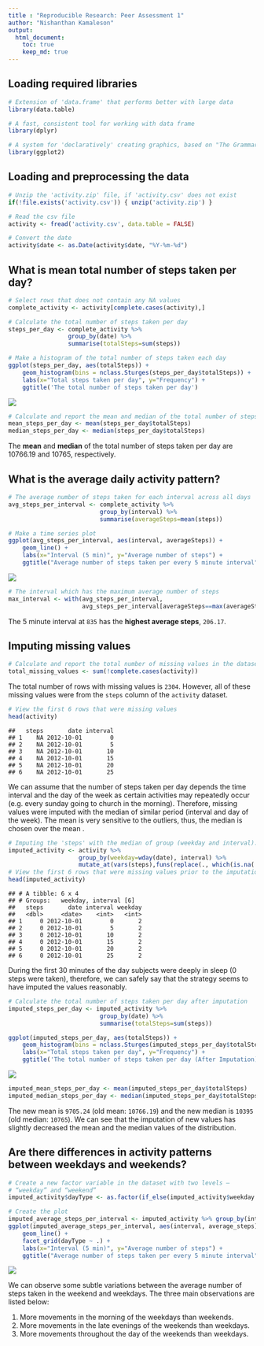 ```yaml
---
title : "Reproducible Research: Peer Assessment 1"
author: "Nishanthan Kamaleson"
output: 
  html_document:
    toc: true  
    keep_md: true
---
```


## Loading required libraries

```r
# Extension of 'data.frame' that performs better with large data
library(data.table)

# A fast, consistent tool for working with data frame
library(dplyr)

# A system for 'declaratively' creating graphics, based on "The Grammar of Graphics"
library(ggplot2)
```



## Loading and preprocessing the data

```r
# Unzip the 'activity.zip' file, if 'activity.csv' does not exist 
if(!file.exists('activity.csv')) { unzip('activity.zip') }

# Read the csv file
activity <- fread('activity.csv', data.table = FALSE)

# Convert the date
activity$date <- as.Date(activity$date, "%Y-%m-%d")
```

## What is mean total number of steps taken per day?

```r
# Select rows that does not contain any NA values
complete_activity <- activity[complete.cases(activity),]

# Calculate the total number of steps taken per day
steps_per_day <- complete_activity %>% 
                 group_by(date) %>% 
                 summarise(totalSteps=sum(steps))

# Make a histogram of the total number of steps taken each day
ggplot(steps_per_day, aes(totalSteps)) + 
    geom_histogram(bins = nclass.Sturges(steps_per_day$totalSteps)) +
    labs(x="Total steps taken per day", y="Frequency") +
    ggtitle('The total number of steps taken per day')
```

![](figure/step-2.1-1.png)<!-- -->


```r
# Calculate and report the mean and median of the total number of steps taken per day
mean_steps_per_day <- mean(steps_per_day$totalSteps)
median_steps_per_day <- median(steps_per_day$totalSteps)
```
The **mean** and **median** of the total number of steps taken per day are 10766.19 and 10765, respectively.

## What is the average daily activity pattern?

```r
# The average number of steps taken for each interval across all days
avg_steps_per_interval <- complete_activity %>% 
                          group_by(interval) %>%
                          summarise(averageSteps=mean(steps))

# Make a time series plot 
ggplot(avg_steps_per_interval, aes(interval, averageSteps)) +
    geom_line() + 
    labs(x="Interval (5 min)", y="Average number of steps") +
    ggtitle("Average number of steps taken per every 5 minute interval")
```

![](figure/step-3.1-1.png)<!-- -->


```r
# The interval which has the maximum average number of steps
max_interval <- with(avg_steps_per_interval, 
                     avg_steps_per_interval[averageSteps==max(averageSteps),])
```
The 5 minute interval at 
`835` has the **highest average steps**, 
`206.17`.

## Imputing missing values

```r
# Calculate and report the total number of missing values in the dataset 
total_missing_values <- sum(!complete.cases(activity))
```
The total number of rows with missing values is `2304`. However,
all of these missing values were from the ``steps`` column of the ``activity`` dataset.


```r
# View the first 6 rows that were missing values 
head(activity)
```

```
##   steps       date interval
## 1    NA 2012-10-01        0
## 2    NA 2012-10-01        5
## 3    NA 2012-10-01       10
## 4    NA 2012-10-01       15
## 5    NA 2012-10-01       20
## 6    NA 2012-10-01       25
```
We can assume that the number of steps taken per day depends the time interval and the day
of the week as certain activities may repeatedly occur (e.g. every sunday going to 
church in the morning). Therefore, missing values were imputed with the median of
similar period (interval and day of the week). The mean is very sensitive to the outliers, 
thus, the median is chosen over the mean .


```r
# Imputing the 'steps' with the median of group (weekday and interval).
imputed_activity <- activity %>% 
                    group_by(weekday=wday(date), interval) %>%
                    mutate_at(vars(steps),funs(replace(., which(is.na(.)), median(., na.rm = TRUE))))
# View the first 6 rows that were missing values prior to the imputation
head(imputed_activity)
```

```
## # A tibble: 6 x 4
## # Groups:   weekday, interval [6]
##   steps       date interval weekday
##   <dbl>     <date>    <int>   <int>
## 1     0 2012-10-01        0       2
## 2     0 2012-10-01        5       2
## 3     0 2012-10-01       10       2
## 4     0 2012-10-01       15       2
## 5     0 2012-10-01       20       2
## 6     0 2012-10-01       25       2
```
During the first 30 minutes of the day subjects were deeply in sleep (0 steps were taken), therefore, we can safely say that the strategy seems to have imputed the values reasonably.


```r
# Calculate the total number of steps taken per day after imputation
imputed_steps_per_day <- imputed_activity %>% 
                          group_by(date) %>%
                          summarise(totalSteps=sum(steps))

ggplot(imputed_steps_per_day, aes(totalSteps)) + 
    geom_histogram(bins = nclass.Sturges(imputed_steps_per_day$totalSteps)) +
    labs(x="Total steps taken per day", y="Frequency") +
    ggtitle('The total number of steps taken per day (After Imputation)')
```

![](figure/step-4.4-1.png)<!-- -->

```r
imputed_mean_steps_per_day <- mean(imputed_steps_per_day$totalSteps)
imputed_median_steps_per_day <- median(imputed_steps_per_day$totalSteps)
```
The new mean is `9705.24` (old mean: `10766.19`) and the new median is `10395` (old median: `10765`). We can see that the imputation of new values has slightly decreased the mean and the median values of the distribution.

## Are there differences in activity patterns between weekdays and weekends?

```r
# Create a new factor variable in the dataset with two levels – 
# “weekday” and “weekend”
imputed_activity$dayType <- as.factor(if_else(imputed_activity$weekday %in% c(1,7), "weekend", "weekday"))

# Create the plot
imputed_average_steps_per_interval <- imputed_activity %>% group_by(interval, dayType) %>% summarise(average_steps=mean(steps))
ggplot(imputed_average_steps_per_interval, aes(interval, average_steps)) + 
    geom_line() + 
    facet_grid(dayType ~ .) + 
    labs(x="Interval (5 min)", y="Average number of steps") +
    ggtitle("Average number of steps taken per every 5 minute interval")
```

![](figure/step-5.1-1.png)<!-- -->

We can observe some subtle variations between the average number of steps taken in the weekend and weekdays. The three main observations are listed below:

1. More movements in the morning of the weekdays than weekends.
2. More movements in the late evenings of the weekends than weekdays.
3. More movements throughout the day of the weekends than weekdays.

